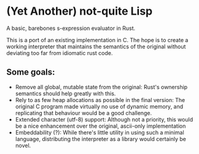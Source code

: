 (Yet Another) not-quite Lisp
==================

A basic, barebones s-expression evaluator in Rust.

This is a port of an existing implementation in C. The hope is to create a working interpreter that maintains the semantics of the original without deviating too far from idiomatic rust code.

Some goals:
-----------
* Remove all global, mutable state from the original: Rust's ownership semantics should help greatly with this.
* Rely to as few heap allocations as possible in the final version: The original C program made virtually no use of dynamic memory,
and replicating that behaviour would be a good challenge.
* Extended character (utf-8) support: Although not a priority, this would be a nice enhancement over the original, ascii-only implementation
* Embeddability (?): While there's little utility in using such a minimal language, distributing the interpreter as a library would certainly be novel.
